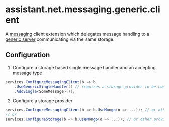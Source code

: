﻿# assistant.net.messaging.generic.client

A [messaging](https://www.nuget.org/packages/assistant.net.messaging/) client extension which delegates message handling to
a [generic server](https://www.nuget.org/packages/assistant.net.messaging.generic.server/) communicating via the same storage.

## Configuration

1. Configure a storage based single message handler and an accepting message type

```csharp
services.ConfigureMessagingClient(b => b
    .UseGenericSingleHandler() // requires a storage provider to be configured
    .AddSingle<SomeMessage>());
```

2. Configure a storage provider

```csharp
services.ConfigureMessagingClient(b => b.UseMongo(o => ...)); // or other provider
// or
services.ConfigureStorage(b => b.UseMongo(o => ...)); // or other provider
```
